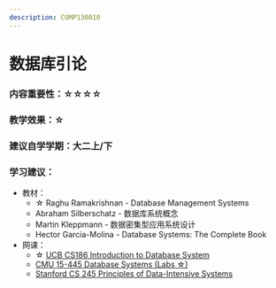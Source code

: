 ```yaml
---
description: COMP130010
---
```


# 数据库引论

### 内容重要性：☆☆☆☆

### 教学效果：☆

### 建议自学学期：大二上/下

### 学习建议：

* 教材：
  * ☆ Raghu Ramakrishnan - Database Management Systems
  * Abraham Silberschatz - 数据库系统概念
  * Martin Kleppmann - 数据密集型应用系统设计
  * Hector Garcia-Molina - Database Systems: The Complete Book
* 网课：
  * ☆ [UCB CS186 Introduction to Database System](https://csdiy.wiki/%E6%95%B0%E6%8D%AE%E5%BA%93%E7%B3%BB%E7%BB%9F/CS186/)
  * [CMU 15-445 Database Systems (Labs ☆)](https://csdiy.wiki/%E6%95%B0%E6%8D%AE%E5%BA%93%E7%B3%BB%E7%BB%9F/15445/)
  * [Stanford CS 245 Principles of Data-Intensive Systems](https://web.stanford.edu/class/cs245/)

